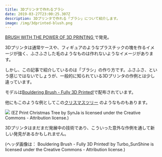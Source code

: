 ```yaml
---
title: 3Dプリンタで作れるブラシ
date: 2019-03-27T23:00:25.307Z
description: 3Dプリンタで作れる「ブラシ」について紹介します。
image: /img/3dprinted-blush.png
---
```

[BRUSH WITH THE POWER OF 3D PRINTING
](https://hackaday.com/2019/01/16/brush-with-the-power-of-3d-printing/)で発見。

3Dプリンタは通常ケースや、フィギュアのようなプラスチックの塊を作るイメージが強く、ふさふさした毛のようなものは作れないようなイメージがあります。

しかし、この記事で紹介しているのは「ブラシ」の作り方です。ふさふさ、という感じではないでしょうが、一般的に知られている3Dプリンタの作例とは少し違っています。

モデルは[Bouldering Brush - Fully 3D Printed!](https://www.thingiverse.com/thing:3355715)で配布されています。

他にもこのような例としてこの[クリスマスツリー](https://www.thingiverse.com/thing:3236564) のようなものもあります。

![](/img/3dprinted-tree.png)
(EZ Print Christmas Tree by SynJa is licensed under the Creative Commons - Attribution license.)

3Dプリンタはまだまだ発展中の技術であり、こういった意外な作例を通して新しい発見があるかもしれません。

(ヘッダ画像は： Bouldering Brush - Fully 3D Printed! by Turbo_SunShine is licensed under the Creative Commons - Attribution license.)
